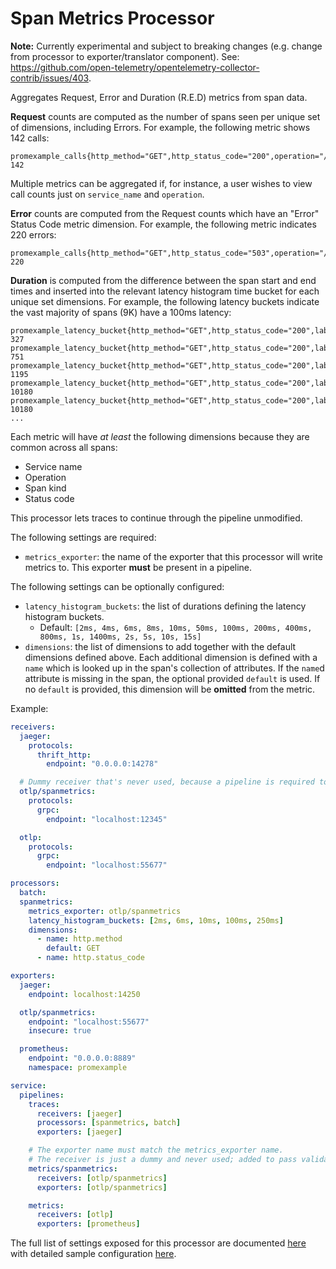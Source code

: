 # Span Metrics Processor

**Note:** Currently experimental and subject to breaking changes (e.g. change from processor to exporter/translator component).
See: https://github.com/open-telemetry/opentelemetry-collector-contrib/issues/403.

Aggregates Request, Error and Duration (R.E.D) metrics from span data.

**Request** counts are computed as the number of spans seen per unique set of dimensions, including Errors.
For example, the following metric shows 142 calls:
```
promexample_calls{http_method="GET",http_status_code="200",operation="/Address",service_name="shippingservice",span_kind="SPAN_KIND_SERVER",status_code="STATUS_CODE_UNSET"} 142
```
Multiple metrics can be aggregated if, for instance, a user wishes to view call counts just on `service_name` and `operation`.

**Error** counts are computed from the Request counts which have an "Error" Status Code metric dimension.
For example, the following metric indicates 220 errors:
```
promexample_calls{http_method="GET",http_status_code="503",operation="/checkout",service_name="frontend",span_kind="SPAN_KIND_CLIENT",status_code="STATUS_CODE_ERROR"} 220
```

**Duration** is computed from the difference between the span start and end times and inserted into the
relevant latency histogram time bucket for each unique set dimensions.
For example, the following latency buckets indicate the vast majority of spans (9K) have a 100ms latency:
```
promexample_latency_bucket{http_method="GET",http_status_code="200",label1="value1",operation="/Address",service_name="shippingservice",span_kind="SPAN_KIND_SERVER",status_code="STATUS_CODE_UNSET",le="2"} 327
promexample_latency_bucket{http_method="GET",http_status_code="200",label1="value1",operation="/Address",service_name="shippingservice",span_kind="SPAN_KIND_SERVER",status_code="STATUS_CODE_UNSET",le="6"} 751
promexample_latency_bucket{http_method="GET",http_status_code="200",label1="value1",operation="/Address",service_name="shippingservice",span_kind="SPAN_KIND_SERVER",status_code="STATUS_CODE_UNSET",le="10"} 1195
promexample_latency_bucket{http_method="GET",http_status_code="200",label1="value1",operation="/Address",service_name="shippingservice",span_kind="SPAN_KIND_SERVER",status_code="STATUS_CODE_UNSET",le="100"} 10180
promexample_latency_bucket{http_method="GET",http_status_code="200",label1="value1",operation="/Address",service_name="shippingservice",span_kind="SPAN_KIND_SERVER",status_code="STATUS_CODE_UNSET",le="250"} 10180
...
```

Each metric will have _at least_ the following dimensions because they are common across all spans:
- Service name
- Operation
- Span kind
- Status code

This processor lets traces to continue through the pipeline unmodified.

The following settings are required:

- `metrics_exporter`: the name of the exporter that this processor will write metrics to. This exporter **must** be present in a pipeline.

The following settings can be optionally configured:

- `latency_histogram_buckets`: the list of durations defining the latency histogram buckets.
  - Default: `[2ms, 4ms, 6ms, 8ms, 10ms, 50ms, 100ms, 200ms, 400ms, 800ms, 1s, 1400ms, 2s, 5s, 10s, 15s]`
- `dimensions`: the list of dimensions to add together with the default dimensions defined above. Each additional dimension is defined with a `name` which is looked up in the span's collection of attributes. If the `name`d attribute is missing in the span, the optional provided `default` is used. If no `default` is provided, this dimension will be **omitted** from the metric.

Example:

```yaml
receivers:
  jaeger:
    protocols:
      thrift_http:
        endpoint: "0.0.0.0:14278"

  # Dummy receiver that's never used, because a pipeline is required to have one.
  otlp/spanmetrics:
    protocols:
      grpc:
        endpoint: "localhost:12345"

  otlp:
    protocols:
      grpc:
        endpoint: "localhost:55677"

processors:
  batch:
  spanmetrics:
    metrics_exporter: otlp/spanmetrics
    latency_histogram_buckets: [2ms, 6ms, 10ms, 100ms, 250ms]
    dimensions:
      - name: http.method
        default: GET
      - name: http.status_code

exporters:
  jaeger:
    endpoint: localhost:14250

  otlp/spanmetrics:
    endpoint: "localhost:55677"
    insecure: true

  prometheus:
    endpoint: "0.0.0.0:8889"
    namespace: promexample

service:
  pipelines:
    traces:
      receivers: [jaeger]
      processors: [spanmetrics, batch]
      exporters: [jaeger]

    # The exporter name must match the metrics_exporter name.
    # The receiver is just a dummy and never used; added to pass validation requiring at least one receiver in a pipeline.
    metrics/spanmetrics:
      receivers: [otlp/spanmetrics]
      exporters: [otlp/spanmetrics]

    metrics:
      receivers: [otlp]
      exporters: [prometheus]
```

The full list of settings exposed for this processor are documented [here](./config.go) with detailed sample configuration [here](./testdata).
